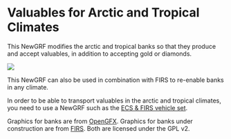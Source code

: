 # Valuables for Arctic and Tropical Climates
This NewGRF modifies the arctic and tropical banks so that they produce and accept valuables, in addition to accepting gold or diamonds.

![](https://i.stack.imgur.com/Iw6i8.png)

This NewGRF can also be used in combination with FIRS to re-enable banks in any climate.

In order to be able to transport valuables in the arctic and tropical climates, you need to use a NewGRF such as the [ECS & FIRS vehicle set](https://www.tt-forums.net/viewtopic.php?f=67&t=52116).

Graphics for banks are from [OpenGFX](https://github.com/OpenTTD/OpenGFX). Graphics for banks under construction are from [FIRS](https://github.com/andythenorth/firs). Both are licensed under the GPL v2.
